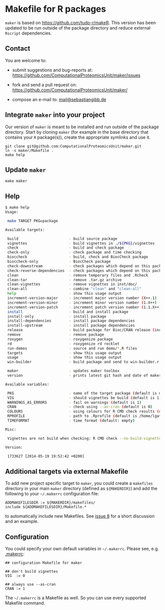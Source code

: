 # Makefile for R packages

`maker` is based on https://github.com/tudo-r/makeR. This version has
been updated to be run outside of the package directory and reduce
external `Rscript` dependencies.

## Contact

You are welcome to:

* submit suggestions and bug-reports at:
    <https://github.com/ComputationalProteomicsUnit/maker/issues>

* fork and send a pull request on:
    <https://github.com/ComputationalProteomicsUnit/maker/>

* compose an e-mail to: <mail@sebastiangibb.de>

## Integrate `maker` into your project

Our version of `maker` is meant to be installed and run outside of the
package directory. Start by cloning `maker` (for example in the base
directory that contains your `R` package(s)), create the appropriate
symlinks and use it.

	git clone git@github.com:ComputationalProteomicsUnit/maker.git
	ln -s maker/Makefile .
	make help

## Update `maker`

    make maker

## Help

```sh
$ make help
Usage:

 make TARGET PKG=package

Available targets:

 build                       - build source package
 vignettes                   - build vignettes in ./${PKG}/vignettes
 check                       - build and check package
 check-only                  - check package and time checking
 bioccheck                   - build, check and BiocCheck package
 bioccheck-only              - BiocCheck package
 check-downstream            - check packages which depend on this package
 check-reverse-dependencies  - check packages which depend on this package
 clean                       - remove temporary files and .Rcheck
 clean-tar                   - remove .tar.gz archive
 clean-vignettes             - remove vignettes in inst/doc/
 clean-all                   - combine "clean" and "clean-all"
 help                        - show this usage output
 increment-version-major     - increment major version number (X++.1)
 increment-version-minor     - increment minor version number (1.X++)
 increment-version-patch     - increment patch version number (1.1.X++)
 install                     - build and install package
 install-only                - install package
 install-dependencies        - install package dependencies
 install-upstream            - install package dependencies
 release                     - build package for Bioc/CRAN release (includes vignettes etc.)
 remove                      - remove package
 roxygen                     - roxygenize package
 rd                          - roxygenize rd rocklet
 run-demos                   - source and run demo/*.R files
 targets                     - show this usage output
 usage                       - show this usage output
 win-builder                 - build package and send to win-builder.r-project.org

 maker                       - updates maker toolbox
 version                     - prints latest git hash and date of maker

Available variables:

 PKG                         - name of the target package (default is maker)
 VIG                         - should vignettes be build (default is 1). If 0, build --no-build-vignettes is used
 WARNINGS_AS_ERRORS          - fail on warnings (default is 1)
 CRAN                        - check using --as-cran (default is 0)
 COLOURS                     - using colours for R CMD check results (default is 1)
 RPROFILE                    - path to .Rprofile (default is /home/lgatto/dev/00_github/maker//include//Rprofile)
 TIMEFORMAT                  - time format (default: empty)

Misc:

 Vignettes are not build when checking: R CMD check --no-build-vignettes

Version:

 1733627 [2014-05-19 19:52:42 +0200]
```

## Additional targets via external Makefile

To add new project specific target to `maker`, you could create a
`makefiles` directory in your main `maker` directory (defined as
`${MAKERDIR}`) and add the following to your `~/.makerrc` configuration
file:

	ADDMAKEFILESDIR := ${MAKERDIR}/makefiles/
	include ${ADDMAKEFILESDIR}/Makefile.*

to automatically include new Makefiles. See
[issue 8](https://github.com/ComputationalProteomicsUnit/maker/issues/8)
for a short discussion and an example.

## Configuration

You could specify your own default variables in `~/.makerrc`. Please see, e.g.
[.makerrc](.makerrc):

```basemake
## configuration Makefile for maker

## don't build vignettes
VIG  := 0

## always use --as-cran
CRAN := 1
```

The `~/.makerrc` is a Makefile as well. So you can use every supported
Makefile command.
